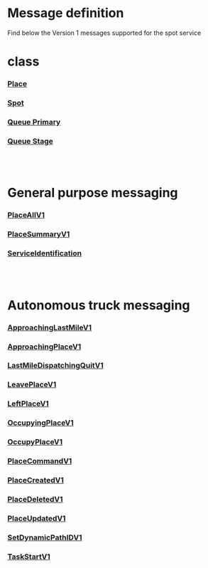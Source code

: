 # Message definition
Find below the Version 1 messages supported for the spot service
<br>

# class
### [Place](class_PlaceV1.md)
### [Spot](class_SpotV1.md)
### [Queue Primary](class_QueuePrimaryV1.md)
### [Queue Stage](class_QueueStageV1.md)

<br><br>

# General purpose messaging
### [PlaceAllV1](PlaceAllV1.md)
### [PlaceSummaryV1](PlaceSummaryV1.md)
### [ServiceIdentification](ServiceIdentification.md)

<br><br>

# Autonomous truck messaging
### [ApproachingLastMileV1](ApproachingLastMileV1.md)
### [ApproachingPlaceV1](ApproachingPlaceV1.md)
### [LastMileDispatchingQuitV1](LastMileDispatchingQuitV1.md)
### [LeavePlaceV1](LeavePlaceV1.md)
### [LeftPlaceV1](LeftPlaceV1.md)
### [OccupyingPlaceV1](OccupyingPlaceV1.md)
### [OccupyPlaceV1](OccupyPlaceV1.md)
### [PlaceCommandV1](PlaceCommandV1.md)
### [PlaceCreatedV1](PlaceCreatedV1.md)
### [PlaceDeletedV1](PlaceDeletedV1.md)
### [PlaceUpdatedV1](PlaceUpdatedV1.md)
### [SetDynamicPathIDV1](SetDynamicPathIDV1.md)
### [TaskStartV1](TaskStartV1.md)
